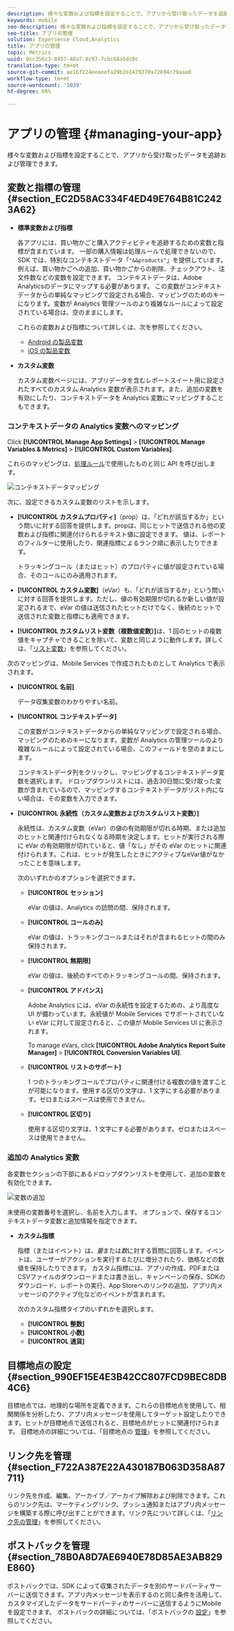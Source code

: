 ```yaml
---
description: 様々な変数および指標を設定することで、アプリから受け取ったデータを追跡および管理できます。
keywords: mobile
seo-description: 様々な変数および指標を設定することで、アプリから受け取ったデータを追跡および管理できます。
seo-title: アプリの管理
solution: Experience Cloud,Analytics
title: アプリの管理
topic: Metrics
uuid: 0cc356c3-8457-40a7-8c97-7cbc68a5dc0c
translation-type: tm+mt
source-git-commit: ae16f224eeaeefa29b2e1479270a72694c79aaa0
workflow-type: tm+mt
source-wordcount: '1039'
ht-degree: 66%

---
```



# アプリの管理 {#managing-your-app}

様々な変数および指標を設定することで、アプリから受け取ったデータを追跡および管理できます。

## 変数と指標の管理 {#section_EC2D58AC334F4ED49E764B81C2423A62}

* **標準変数および指標**

   各アプリには、買い物かごと購入アクティビティを追跡するための変数と指標が含まれています。 一部の購入情報は処理ルールで処理できないので、SDK では、特別なコンテキストデータ「`"&&products"`」を提供しています。例えば、買い物かごへの追加、買い物かごからの削除、チェックアウト、注文件数などの変数を設定できます。 コンテキストデータは、Adobe Analyticsのデータにマップする必要があります。 この変数がコンテキストデータからの単純なマッピングで設定される場合、マッピングのためのキーになります。変数が Analytics 管理ツールのより複雑なルールによって設定されている場合は、空のままにします。

   これらの変数および指標について詳しくは、次を参照してください。

   * [Android の製品変数](/help/android/analytics-main/products/products.md)
   * [iOS の製品変数](/help/ios/analytics-main/products/products.md)

* **カスタム変数**

   カスタム変数ページには、アプリデータを含むレポートスイート用に設定されたすべてのカスタム Analytics 変数が表示されます。また、追加の変数を有効にしたり、コンテキストデータを Analytics 変数にマッピングすることもできます。

### コンテキストデータの Analytics 変数へのマッピング

Click **[!UICONTROL Manage App Settings]** > **[!UICONTROL Manage Variables &amp; Metrics]** > **[!UICONTROL Custom Variables]**.

これらのマッピングは、[処理ルール](https://docs.adobe.com/content/help/ja-JP/analytics/admin/admin-tools/processing-rules/processing-rules.html)で使用したものと同じ API を呼び出します。

![コンテキストデータマッピング](assets/custom_data_content.png)

次に、設定できるカスタム変数のリストを示します。

* **[!UICONTROL カスタムプロパティ]**（prop）は、「どれが該当するか」という問いに対する回答を提供します。propは、同じヒットで送信される他の変数および指標に関連付けられるテキスト値に設定できます。 値は、レポートのフィルターに使用したり、関連指標によるランク順に表示したりできます。

   トラッキングコール（またはヒット）のプロパティに値が設定されている場合、そのコールにのみ適用されます。

* **[!UICONTROL カスタム変数]**（eVar）も、「どれが該当するか」という問いに対する回答を提供します。ただし、値の有効期限が切れるか新しい値が設定されるまで、eVar の値は送信されたヒットだけでなく、後続のヒットで送信された変数と指標にも適用できます。
* **[!UICONTROL カスタムリスト変数（複数値変数）]**&#x200B;は、1 回のヒットの複数値をキャプチャできることを除いて、変数と同じように動作します。詳しくは、「[リスト変数](https://docs.adobe.com/content/help/ja-JP/analytics/implementation/javascript-implementation/variables-analytics-reporting/page-variables.html)」を参照してください。

次のマッピングは、Mobile Services で作成されたものとして Analytics で表示されます。

* **[!UICONTROL 名前]**

   データ収集変数のわかりやすい名前。

* **[!UICONTROL コンテキストデータ]**

   この変数がコンテキストデータからの単純なマッピングで設定される場合、マッピングのためのキーになります。変数が Analytics の管理ツールのより複雑なルールによって設定されている場合、このフィールドを空のままにします。

   コンテキストデータ列をクリックし、マッピングするコンテキストデータ変数を選択します。 ドロップダウンリストには、過去30日間に受け取った変数が含まれているので、マッピングするコンテキストデータがリスト内にない場合は、その変数を入力できます。

* **[!UICONTROL 永続性（カスタム変数およびカスタムリスト変数）]**

   永続性は、カスタム変数（eVar）の値の有効期限が切れる時期、または追加のヒットと関連付けられなくなる時期を決定します。ヒットが実行される際に eVar の有効期限が切れていると、値「なし」がその eVar のヒットに関連付けられます。これは、ヒットが発生したときにアクティブなeVar値がなかったことを意味します。

   次のいずれかのオプションを選択できます。

   * **[!UICONTROL セッション]**

      eVar の値は、Analytics の訪問の間、保持されます。

   * **[!UICONTROL コールのみ]**

      eVar の値は、トラッキングコールまたはそれが含まれるヒットの間のみ保持されます。

   * **[!UICONTROL 無期限]**

      eVar の値は、後続のすべてのトラッキングコールの間、保持されます。
   * **[!UICONTROL アドバンス]**

      Adobe Analytics には、eVar の永続性を設定するための、より高度な UI が備わっています。永続値が Mobile Services でサポートされていない eVar に対して設定されると、この値が Mobile Services UI に表示されます。

      To manage eVars, click **[!UICONTROL Adobe Analytics Report Suite Manager]** > **[!UICONTROL Conversion Variables UI]**.

   * **[!UICONTROL リストのサポート]**

      1 つのトラッキングコールでプロパティに関連付ける複数の値を渡すことが可能になります。使用する区切り文字は、1 文字にする必要があります。ゼロまたはスペースは使用できません。

   * **[!UICONTROL 区切り]**

      使用する区切り文字は、1 文字にする必要があります。ゼロまたはスペースは使用できません。

### 追加の Analytics 変数

各変数セクションの下部にあるドロップダウンリストを使用して、追加の変数を有効化できます。

![変数の追加](assets/add_variable.png)

未使用の変数番号を選択し、名前を入力します。 オプションで、保存するコンテキストデータ変数と追加情報を指定できます。

* **カスタム指標**

   指標（またはイベント）は、*量*&#x200B;または&#x200B;*数*&#x200B;に対する質問に回答します。イベントは、ユーザーがアクションを実行するたびに増分されたり、価格などの数値を保持したりできます。 カスタム指標には、アプリの作成、PDFまたはCSVファイルのダウンロードまたは書き出し、キャンペーンの保存、SDKのダウンロード、レポートの実行、App Storeへのリンクの追加、アプリ内メッセージのアクティブ化などのイベントが含まれます。

   次のカスタム指標タイプのいずれかを選択します。

   * **[!UICONTROL 整数]**
   * **[!UICONTROL 小数]**
   * **[!UICONTROL 通貨]**

## 目標地点の設定 {#section_990EF15E4E3B42CC807FCD9BEC8DB4C6}

目標地点では、地理的な場所を定義できます。これらの目標地点を使用して、相関関係を分析したり、アプリ内メッセージを使用してターゲット設定したりできます。ヒットが目標地点で送信されると、目標地点がヒットに関連付けられます。 目標地点の詳細については、「目標地点の [管理](/help/using/location/t-manage-points.md)」を参照してください。

## リンク先を管理 {#section_F722A387E22A430187B063D358A87711}

リンク先を作成、編集、アーカイブ／アーカイブ解除および削除できます。これらのリンク先は、マーケティングリンク、プッシュ通知またはアプリ内メッセージを構築する際に呼び出すことができます。リンク先について詳しくは、「[リンク先の管理](/help/using/acquisition-main/c-manage-link-destinations/t-archive-unarchive-link-destinations.md)」を参照してください。

## ポストバックを管理 {#section_78B0A8D7AE6940E78D85AE3AB829E860}

ポストバックでは、SDK によって収集されたデータを別のサードパーティサーバーに送信できます。アプリ内メッセージを表示するのと同じ条件を活用して、カスタマイズしたデータをサードパーティのサーバーに送信するようにMobileを設定できます。 ポストバックの詳細については、「ポストバックの [設定](/help/using/c-manage-app-settings/c-mob-confg-app/signals.md)」を参照してください。
